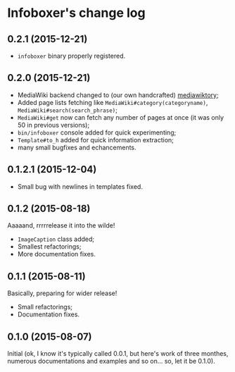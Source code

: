 # Infoboxer's change log

## 0.2.1 (2015-12-21)

* `infoboxer` binary properly registered.

## 0.2.0 (2015-12-21)

* MediaWiki backend changed to (our own handcrafted)
  [mediawiktory](https://github.com/molybdenum-99/mediawiktory);
* Added page lists fetching like `MediaWiki#category(categoryname)`,
  `MediaWiki#search(search_phrase)`;
* `MediaWiki#get` now can fetch any number of pages at once (it was only
  50 in previous versions);
* `bin/infoboxer` console added for quick experimenting;
* `Template#to_h` added for quick information extraction;
* many small bugfixes and echancements. 

## 0.1.2.1 (2015-12-04)

* Small bug with newlines in templates fixed.

## 0.1.2 (2015-08-18)

Aaaaand, rrrrrelease it into the wilde!

* `ImageCaption` class added;
* Smallest refactorings;
* More documentation fixes.


## 0.1.1 (2015-08-11)

Basically, preparing for wider release!

* Small refactorings;
* Documentation fixes.

## 0.1.0 (2015-08-07)

Initial (ok, I know it's typically called 0.0.1, but here's work of
three monthes, numerous documentations and examples and so on... so, let
it be 0.1.0).
